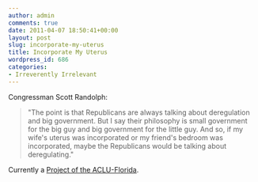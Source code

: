 ```yaml
---
author: admin
comments: true
date: 2011-04-07 18:50:41+00:00
layout: post
slug: incorporate-my-uterus
title: Incorporate My Uterus
wordpress_id: 686
categories:
- Irreverently Irrelevant
---
```


Congressman Scott Randolph:

> "The point is that Republicans are always talking about deregulation and big government. But I say their philosophy is small government for the big guy and big government for the little guy. And so, if my wife's uterus was incorporated or my friend's bedroom was incorporated, maybe the Republicans would be talking about deregulating."

Currently a [Project of the ACLU-Florida](http://incorporatemyuterus.com/).
